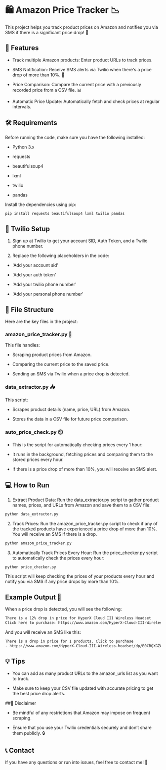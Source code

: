 # 🛍️ Amazon Price Tracker 📉
This project helps you track product prices on Amazon and notifies you via SMS if there is a significant price drop! 💸

## 🚀 Features
- Track multiple Amazon products: Enter product URLs to track prices.

- SMS Notification: Receive SMS alerts via Twilio when there's a price drop of more than 10%. 📱

- Price Comparison: Compare the current price with a previously recorded price from a CSV file. 📊

- Automatic Price Update: Automatically fetch and check prices at regular intervals.

## 🛠️ Requirements
Before running the code, make sure you have the following installed:

- Python 3.x

- requests

- beautifulsoup4

- lxml

- twilio

- pandas

Install the dependencies using pip:

```bash
pip install requests beautifulsoup4 lxml twilio pandas
```
## 🔑 Twilio Setup
1. Sign up at Twilio to get your account SID, Auth Token, and a Twilio phone number.

2. Replace the following placeholders in the code:

- 'Add your account sid'

- 'Add your auth token'

- 'Add your twilio phone number'

- 'Add your personal phone number'

## 📜 File Structure
Here are the key files in the project:

### amazon_price_tracker.py 📝
This file handles:

- Scraping product prices from Amazon.

- Comparing the current price to the saved price.

- Sending an SMS via Twilio when a price drop is detected.

### data_extractor.py 📥
This script:

- Scrapes product details (name, price, URL) from Amazon.

- Stores the data in a CSV file for future price comparison.

### auto_price_check.py ⏲️
- This is the script for automatically checking prices every 1 hour:

- It runs in the background, fetching prices and comparing them to the stored prices every hour.

- If there is a price drop of more than 10%, you will receive an SMS alert.

## 💻 How to Run
1. Extract Product Data: Run the data_extractor.py script to gather product names, prices, and URLs from Amazon and save them to a CSV file:

```bash
python data_extractor.py
```
2. Track Prices: Run the amazon_price_tracker.py script to check if any of the tracked products have experienced a price drop of more than 10%. You will receive an SMS if there is a drop.

```bash
python amazon_price_tracker.py
```

3. Automatically Track Prices Every Hour: Run the price_checker.py script to automatically check the prices every hour:

```bash
python price_checker.py
```
This script will keep checking the prices of your products every hour and notify you via SMS if any price drops by more than 10%.

## Example Output 💬
When a price drop is detected, you will see the following:

```bash
There is a 12% drop in price for HyperX Cloud III Wireless Headset
Click here to purchase: https://www.amazon.com/HyperX-Cloud-III-Wireless-headset/dp/B0CBQXGZ85
```
And you will receive an SMS like this:

```bash
There is a drop in price for 1 products. Click to purchase
- https://www.amazon.com/HyperX-Cloud-III-Wireless-headset/dp/B0CBQXGZ85
```

## 💡 Tips
- You can add as many product URLs to the amazon_urls list as you want to track.

- Make sure to keep your CSV file updated with accurate pricing to get the best price drop alerts.

##🚨 Disclaimer
- Be mindful of any restrictions that Amazon may impose on frequent scraping.

- Ensure that you use your Twilio credentials securely and don’t share them publicly. 🔒

## 📞 Contact
If you have any questions or run into issues, feel free to contact me! 📧
